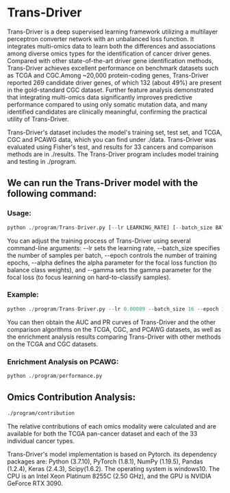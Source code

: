 # Trans-Driver
Trans-Driver is a deep supervised learning framework utilizing a multilayer perceptron converter network with an unbalanced loss function. It integrates multi-omics data to learn both the differences and associations among diverse omics types for the identification of cancer driver genes. Compared with other state-of-the-art driver gene identification methods, Trans-Driver achieves excellent performance on benchmark datasets such as TCGA and CGC.Among ~20,000 protein-coding genes, Trans-Driver reported 269 candidate driver genes, of which 132 (about 49%) are present in the gold-standard CGC dataset. Further feature analysis demonstrated that integrating multi-omics data significantly improves predictive performance compared to using only somatic mutation data, and many identified candidates are clinically meaningful, confirming the practical utility of Trans-Driver.

Trans-Driver's dataset includes the model's training set, test set, and TCGA, CGC and PCAWG data, which you can find under ./data. Trans-Driver was evaluated using Fisher's test, and results for 33 cancers and comparison methods are in ./results. The Trans-Driver program includes model training and testing in ./program.

## We can run the Trans-Driver model with the following command: 
### Usage:
```Python
python ./program/Trans-Driver.py [--lr LEARNING_RATE] [--batch_size BATCH_SIZE] [--epoch EPOCHS] [--alpha ALPHA] [--gamma GAMMA]
```
You can adjust the training process of Trans-Driver using several command-line arguments: --lr sets the learning rate, --batch_size specifies the number of samples per batch, --epoch controls the number of training epochs, --alpha defines the alpha parameter for the focal loss function (to balance class weights), and --gamma sets the gamma parameter for the focal loss (to focus learning on hard-to-classify samples).

### Example:
```Python
python ./program/Trans-Driver.py --lr 0.00089 --batch_size 16 --epoch 30
```
You can then obtain the AUC and PR curves of Trans-Driver and the other comparison algorithms on the TCGA, CGC, and PCAWG datasets, as well as the enrichment analysis results comparing Trans-Driver with other methods on the TCGA and CGC datasets.

### Enrichment Analysis on PCAWG:
```Python
python ./program/performance.py
```

## Omics Contribution Analysis:
```Bash
./program/contribution  
```
The relative contributions of each omics modality were calculated and are available for both the TCGA pan-cancer dataset and each of the 33 individual cancer types.

Trans-Driver's model implementation is based on Pytorch. its dependency packages are: Python (3.7.10), PyTorch (1.8.1), NumPy (1.19.5), Pandas (1.2.4), Keras (2.4.3), Scipy(1.6.2). The operating system is windows10. The CPU is an Intel Xeon Platinum 8255C (2.50 GHz), and the GPU is NVIDIA GeForce RTX 3090.
